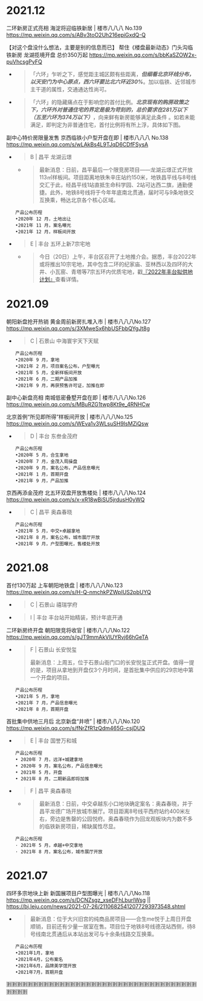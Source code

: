 
# 2021.12

二环新房正式亮相 海淀将迎临铁新居 | 楼市八八八 No.139 https://mp.weixin.qq.com/s/ABv3toO2Uh216epiGxdQ-Q

【对这个盘没什么想法，主要是别的信息而已】 帮住《楼盘最新动态》门头沟临铁新房 龙湖揽境开盘 总价350万起 https://mp.weixin.qq.com/s/bbKaSZOW2x-puVhcsgPyFQ
- > 「六环」乍听之下，感觉距主城区颇有些距离，***但细看北京环线分布，以天安门为中心原点，西六环要比北六环近30%***。加以临铁、近邻城市主干道的属性，交通通达性尚可。
- > 「六环」的隐藏痛点在于影响您的首付比例。***北京现有的购房政策之下，六环外对普通住宅的界定是极为苛刻的，总价要求在281万以下（五至六环为374万以下）***，向来鲜有新房能够满足此条件
。如若未能满足，即判定为非普通住宅，首付比例将有所上浮，具体如下图。

副中心特价房限量发售 京西临铁小户型开盘在即 | 楼市八八八 No.138 https://mp.weixin.qq.com/s/wLAkBs4L9TJqD6CDfFSysA
- > B | 昌平 龙湖云璟
  * > 最新消息：日前，昌平最后一个限竞房项目——龙湖云璟正式开放113㎡样板间。项目距离地铁朱辛庄站约150米，地铁昌平线与8号线交汇于此，经昌平线1站直抵生命科学园、2站可达西二旗，通勤便捷。此外，地铁8号线将于今年年底南北贯通，届时可与9条地铁交互换乘，畅达北京各个核心区域。
  ```console
  产品公布历程    
  •2020年 12 月，土地出让
  •2021年 11 月，案名曝光
  •2021年 12 月，样板间开放
  ```
- > E | 丰台 五环上新7宗宅地
  * > 今日（20日）上午，丰台区召开了土地推介会。据悉，丰台2022年或将推出10宗宅地，其中包含二环的纪家庙、亚林西以及四环的大井、小瓦窑、青塔等7宗五环内优质宅地，戳[『2022年丰台拟供地计划』](https://mp.weixin.qq.com/s/71hyZ8E0s94IUGMT1HItEg)查看详情。

# 2021.09

朝阳新盘抢开热销 黄金周前新房扎堆入市 | 楼市八八八No.127 https://mp.weixin.qq.com/s/3XMweSx6hbUSFbbQYgJt8g
- > C | 石景山 中海寰宇天下天赋
  ```console
  产品公布历程    
  •2020年 9 月，拿地
  •2021年 2 月，项目案名公布，户型曝光
  •2021年 5 月，全新样板间开放
  •2021年 6 月，二期产品加推
  •2021年 9 月，再获预售许可证，加推在即
  ```

副中心新盘亮相 南城低密叠墅开盘在即 | 楼市八八八No.126 https://mp.weixin.qq.com/s/MBuRZG1twp8Kt9e_4RNHCw

北京首例“所见即所得”样板间开放 | 楼市八八八No.125 https://mp.weixin.qq.com/s/WEva1v3WLsuSH9IsMZiQsw
- > D | 丰台 东叁金茂府
  ```console
  产品公布历程    
  •2020年 5 月，合生拿地
  •2020年 7 月，金茂入局操盘
  •2020年 9 月，案名公布，产品信息曝光
  •2021年 1 月，首期开盘
  •2021年 9 月，产品加推
  ```

京西再添金茂府 北五环双盘开放售楼处 | 楼市八八八No.124 https://mp.weixin.qq.com/s/x-xR18wBiSU5jrdusH0yWQ
- > C | 昌平 奥森春晓
  ```console
  产品公布历程    
  •2021年 5 月，中交+卓越拿地
  •2021年 8 月，案名公布，城市展厅开放
  •2021年 9 月，户型图曝光，售楼处开放
  ```

# 2021.08

首付130万起 上车朝阳地铁盘 | 楼市八八八No.123 https://mp.weixin.qq.com/s/H-Q-nmchkPZWpIUS2pbUYQ
- > C | 石景山 禧瑞学府
- > I | 丰台 丰台站开始精装，预计年底开通

二环新房终开盘 朝阳限竞将收官 | 楼市八八八No.122 https://mp.weixin.qq.com/s/gJT9mmAkVlUYRvj66hGeTA
- > F | 石景山 长安悦玺
  >
  > 最新消息：上周五，位于石景山衙门口的长安悦玺正式开盘。值得一提的是，项目从拿地到开盘仅3个月时间，是首批集中供应的29宗地中第一个开盘的项目。
  ```console
  产品公布历程    
  •2021年 5 月，拿地
  •2021年 7 月，产品信息曝光
  •2021年 8 月，首期开盘
  ```

首批集中供地三月后 北京新盘“井喷” | 楼市八八八No.120 https://mp.weixin.qq.com/s/fNrZfR1zQdm465G-csjDUQ
- > E | 丰台 国誉万和城
  ```console
  产品公布历程
  • 2020年 7 月，远洋+城建拿地
  • 2020年 9 月，案名公布，产品信息曝光
  • 2021年 5 月，开盘
  • 2021年 8 月，二期新品即将加推
  ```
- > F | 昌平 奥森春晓
  * > 最新消息：日前，中交卓越东小口地块确定案名：奥森春晓，并于昌平龙德广场开放城市展厅。项目距离8号线平西府站约400米左右，旁边是售罄的公园悦府。奥森春晓作为回龙观板块内为数不多的临铁新房项目，稀缺属性尽显。
  ```console
  产品公布历程
  · 2021年 5 月，卓越+中交拿地
  · 2021年 8 月，案名公布，城市展厅开放
  ```

# 2021.07

四环多宗地块上新 新国展项目户型图曝光 | 楼市八八八No.118 https://mp.weixin.qq.com/s/DCNZsgz_xseDFhLburIWsg || https://bj.leju.com/news/2021-07-26/21106825412077293973548.shtml
- > 最新消息：位于大兴旧宫的纯商品房项目——合生me悦于上周日开盘顺销，目前还有少量一居室在售。项目位于地铁8号线德茂站西侧，待8号线南北贯通后从本站出发可与十余条线路交互换乘。
  ```console
  产品公布历程    
  •2021年1月，拿地
  •2021年4月，公布案名
  •2021年6月，品牌美学馆开放
  •2021年7月，首期开盘
  ```

:u5272::u5272::u5272::u5272::u5272::u5272::u5272::u5272::u5272::u5272::u5272::u5272::u5272::u5272::u5272::u5272::u5272::u5272::u5272::u5272::u5272::u5272::u5272::u5272::u5272::u5272::u5272::u5272::u5272::u5272::u5272::u5272::u5272::u5272::u5272::u5272::u5272::u5272::u5272::u5272:
